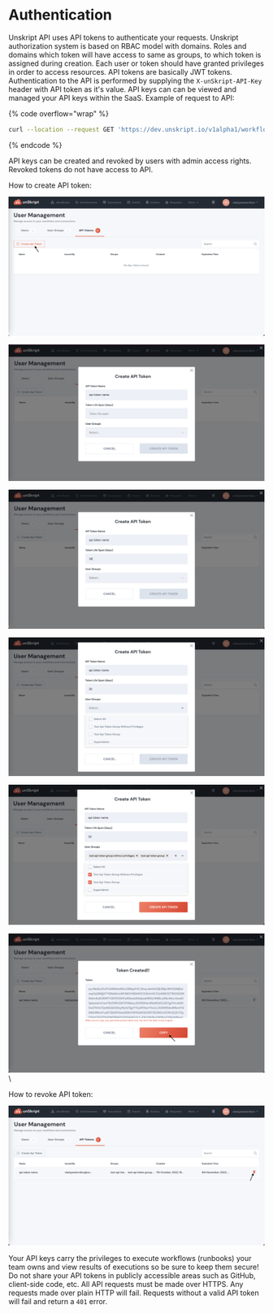 # Authentication

&#x20;Unskript API uses API tokens to authenticate your requests. Unskript authorization system is based on RBAC model with domains. Roles and domains which token will have access to same as groups, to which token is assigned during creation. Each user or token should have granted privileges in order to access resources. API tokens are basically JWT tokens. Authentication to the API is performed by supplying the `X-unSkript-API-Key` header with API token as it's value. API keys can can be viewed and managed your API keys within the SaaS. Example of request to API:

{% code overflow="wrap" %}
```bash
curl --location --request GET 'https://dev.unskript.io/v1alpha1/workflows' --header 'X-unSkript-API-Key: <your-api-token>'
```
{% endcode %}

&#x20;API keys can be created and revoked by users with admin access rights. Revoked tokens do not have access to API.

How to create API token:

![](../.gitbook/assets/create-api-token-button.png)

![](../.gitbook/assets/create-api-token-name.png)

![](../.gitbook/assets/create-api-token-lifespan.png)

![](../.gitbook/assets/create-api-token-groups.png)

![](../.gitbook/assets/create-api-token-button-create.png)

![](../.gitbook/assets/create-api-token-button-copy-token.png)\


&#x20;How to revoke API token:

![](../.gitbook/assets/revoke-api-token.png)



&#x20;Your API keys carry the privileges to execute workflows (runbooks) your team owns and view results of executions so be sure to keep them secure! Do not share your API tokens in publicly accessible areas such as GitHub, client-side code, etc. All API requests must be made over HTTPS. Any requests made over plain HTTP will fail. Requests without a valid API token will fail and return a `401` error.
